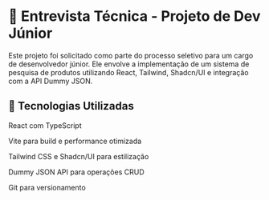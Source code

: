 # 📌 Entrevista Técnica - Projeto de Dev Júnior

Este projeto foi solicitado como parte do processo seletivo para um cargo de desenvolvedor júnior. Ele envolve a implementação de um sistema de pesquisa de produtos utilizando React, Tailwind, Shadcn/UI e integração com a API Dummy JSON.

## 🚀 Tecnologias Utilizadas

React com TypeScript

Vite para build e performance otimizada

Tailwind CSS e Shadcn/UI para estilização

Dummy JSON API para operações CRUD

Git para versionamento